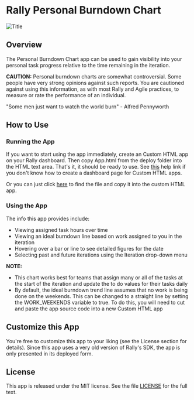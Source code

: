 Rally Personal Burndown Chart
======================

![Title](https://raw.github.com/derekl7/PersonalBurndownChart/master/screenshots/title-screenshot.png)

## Overview

The Personal Burndown Chart app can be used to gain visibility into your personal task progress relative to the time remaining in the iteration. 

<b>CAUTION:</b> Personal burndown charts are somewhat controversial. Some people have very strong opinions against such reports. You are cautioned against using this information, as with most Rally and Agile practices, to measure or rate the performance of an individual.

"Some men just want to watch the world burn" - Alfred Pennyworth

## How to Use

### Running the App

If you want to start using the app immediately, create an Custom HTML app on your Rally dashboard. Then copy App.html from the deploy folder into the HTML text area. That's it, it should be ready to use. See [this](http://www.rallydev.com/help/use_apps#create) help link if you don't know how to create a dashboard page for Custom HTML apps.

Or you can just click [here](https://raw.githubusercontent.com/derekl7/PersonalBurndownChart/master/deploy/App.html) to find the file and copy it into the custom HTML app.

### Using the App

The info this app provides include:

* Viewing assigned task hours over time
* Viewing an ideal burndown line based on work assigned to you in the iteration
* Hovering over a bar or line to see detailed figures for the date
* Selecting past and future iterations using the Iteration drop-down menu

<b>NOTE:</b> 

* This chart works best for teams that assign many or all of the tasks at the start of the iteration and update the to do values for their tasks daily
* By default, the ideal burndown trend line assumes that no work is being done on the weekends. This can be changed to a straight line by setting the WORK_WEEKENDS variable to true. To do this, you will need to cut and paste the app source code into a new Custom HTML app

## Customize this App

You're free to customize this app to your liking (see the License section for details). Since this app uses a very old version of Rally's SDK, the app is only presented in its deployed form.

## License

This app is released under the MIT license. See the file [LICENSE](https://raw.github.com/derekl7/PersonalBurndownChart/master/LICENSE) for the full text.
